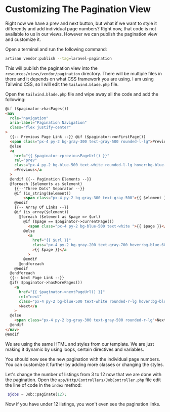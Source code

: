 # Customizing The Pagination View

Right now we have a prev and next button, but what if we want to style it differently and add individual page numbers? Right now, that code is not available to us in our views. However we can publish the pagination view and customize it.

Open a terminal and run the following command:

```bash
artisan vendor:publish --tag=laravel-pagination
```

This will publish the pagination view into the `resources/views/vendor/pagination` directory. There will be multiple files in there and it depends on what CSS framework you are using. I am using Tailwind CSS, so I will edit the `tailwind.blade.php` file.

Open the `tailwind.blade.php` file and wipe away all the code and add the following:

```html
@if ($paginator->hasPages())
<nav
  role="navigation"
  aria-label="Pagination Navigation"
  class="flex justify-center"
>
  {{-- Previous Page Link --}} @if ($paginator->onFirstPage())
  <span class="px-4 py-2 bg-gray-300 text-gray-500 rounded-l-lg">Previous</span>
  @else
  <a
    href="{{ $paginator->previousPageUrl() }}"
    rel="prev"
    class="px-4 py-2 bg-blue-500 text-white rounded-l-lg hover:bg-blue-600"
    >Previous</a
  >
  @endif {{-- Pagination Elements --}} 
  @foreach ($elements as $element) 
    {{--"Three Dots" Separator --}} 
    @if (is_string($element))
        <span class="px-4 py-2 bg-gray-300 text-gray-500">{{ $element }}</span>
    @endif 
    {{-- Array Of Links --}} 
    @if (is_array($element)) 
      @foreach ($element as $page => $url) 
        @if ($page == $paginator->currentPage())
          <span class="px-4 py-2 bg-blue-500 text-white ">{{ $page }}</span>
        @else
          <a
            href="{{ $url }}"
            class="px-4 py-2 bg-gray-200 text-gray-700 hover:bg-blue-600 hover:text-white"
            >{{ $page }}</a
          >
        @endif 
      @endforeach 
    @endif 
  @endforeach 
  {{-- Next Page Link --}} 
  @if( $paginator->hasMorePages())
    <a
      href="{{ $paginator->nextPageUrl() }}"
      rel="next"
      class="px-4 py-2 bg-blue-500 text-white rounded-r-lg hover:bg-blue-600"
      >Next</a
    >
  @else
    <span class="px-4 py-2 bg-gray-300 text-gray-500 rounded-r-lg">Next</span>
  @endif
</nav>
@endif
```

We are using the same HTML and styles from our template. We are just making it dynamic by using loops, certain directives and variables.

You should now see the new pagination with the individual page numbers. You can customize it further by adding more classes or changing the styles.

Let's change the number of listings from 3 to 12 now that we are done with the pagination. Open the `app/Http/Controllers/JobController.php` file edit the line of code in the `index` method:

```php
 $jobs = Job::paginate(12);
```

Now if you have under 12 listings, you won't even see the pagination links.
